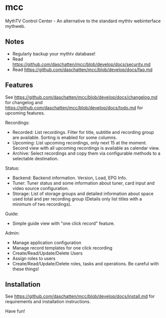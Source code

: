 # mcc

MythTV Control Center - An alternative to the standard mythtv webinterface mythweb.

## Notes

* Regularly backup your mythtv database!
* Read https://github.com/daschatten/mcc/blob/develop/docs/security.md
* Read https://github.com/daschatten/mcc/blob/develop/docs/faq.md

## Features

See https://github.com/daschatten/mcc/blob/develop/docs/changelog.md for changelog and https://github.com/daschatten/mcc/blob/develop/docs/todo.md for upcoming features.

Recordings:
* Recorded: List recordings. Filter for title, subtitle and recording group are available. Sorting is enabled for some columns.
* Upcoming: List upcoming recordings, only next 15 at the moment. Second view with all upcoming recordings is available as calendar view.
* Archive: Select recordings and copy them via configurable methods to a selectable destination.

Status:
* Backend: Backend information. Version, Load, EPG Info.
* Tuner: Tuner status and some information about tuner, card input and video source configuration.
* Storage: List of storage groups and detailed information about space used total and per recording group (Details only list titles with a minimum of two recordings).

Guide:
* Simple guide view with "one click record" feature.

Admin:
* Manage application configuration
* Manage record templates for one click recording
* Create/Read/Update/Delete Users
* Assign roles to users
* Create/Read/Update/Delete roles, tasks and operations. Be careful with these things!


## Installation

See https://github.com/daschatten/mcc/blob/develop/docs/install.md for requirements and installation instructions.

Have fun!

